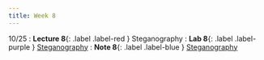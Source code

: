 ```yaml
---
title: Week 8
---
```


10/25
: **Lecture 8**{: .label .label-red } Steganography
: **Lab 8**{: .label .label-purple } [Steganography](https://datahub.berkeley.edu/hub/user-redirect/git-pull?repo=https%3A%2F%2Fgithub.com%2FCodebreakingAtCal%2FCodebreakingLabs&urlpath=tree%2FCodebreakingLabs%2FLab8%2Flab08.ipynb&branch=master)
: **Note 8**{: .label .label-blue } [Steganography](https://codebreakingatcal.org/assets/notes/note8.pdf)

